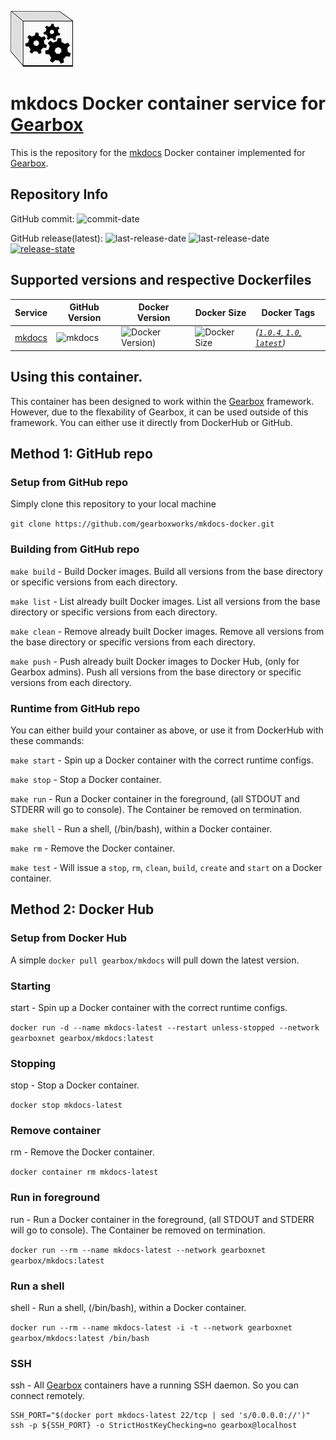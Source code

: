 ![Gearbox](https://raw.githubusercontent.com/gearboxworks/gearboxworks.github.io/master/assets/images/gearbox-logo.png)


# mkdocs Docker container service for [Gearbox](https://github.com/gearboxworks/)
This is the repository for the [mkdocs](unknown) Docker container implemented for [Gearbox](https://github.com/gearboxworks/).


## Repository Info
GitHub commit: ![commit-date](https://img.shields.io/github/last-commit/gearboxworks/docker-mkdocs?style=flat-square)

GitHub release(latest): ![last-release-date](https://img.shields.io/github/release-date/gearboxworks/docker-mkdocs) ![last-release-date](https://img.shields.io/github/v/tag/gearboxworks/docker-mkdocs?sort=semver) [![release-state](https://github.com/gearboxworks/docker-mkdocs/workflows/release/badge.svg?event=release)](https://github.com/gearboxworks/docker-mkdocs/actions?query=workflow%3Arelease)


## Supported versions and respective Dockerfiles
| Service | GitHub Version | Docker Version | Docker Size | Docker Tags |
| ------- | -------------- | -------------- | ----------- | ----------- |
| [mkdocs](unknown) | ![mkdocs](https://img.shields.io/badge/mkdocs-1.0.4-green.svg) | ![Docker Version)](https://img.shields.io/docker/v/gearboxworks/mkdocs/1.0.4) | ![Docker Size](https://img.shields.io/docker/image-size/gearboxworks/mkdocs/1.0.4) | _([`1.0.4`, `1.0`, `latest`](https://github.com/gearboxworks/docker-mkdocs/blob/master/1.0/DockerfileRuntime))_ |


## Using this container.
This container has been designed to work within the [Gearbox](https://github.com/gearboxworks/)
framework.
However, due to the flexability of Gearbox, it can be used outside of this framework.
You can either use it directly from DockerHub or GitHub.


## Method 1: GitHub repo

### Setup from GitHub repo
Simply clone this repository to your local machine

`git clone https://github.com/gearboxworks/mkdocs-docker.git`

### Building from GitHub repo
`make build` - Build Docker images. Build all versions from the base directory or specific versions from each directory.

`make list` - List already built Docker images. List all versions from the base directory or specific versions from each directory.

`make clean` - Remove already built Docker images. Remove all versions from the base directory or specific versions from each directory.

`make push` - Push already built Docker images to Docker Hub, (only for Gearbox admins). Push all versions from the base directory or specific versions from each directory.

### Runtime from GitHub repo
You can either build your container as above, or use it from DockerHub with these commands:

`make start` - Spin up a Docker container with the correct runtime configs.

`make stop` - Stop a Docker container.

`make run` - Run a Docker container in the foreground, (all STDOUT and STDERR will go to console). The Container be removed on termination.

`make shell` - Run a shell, (/bin/bash), within a Docker container.

`make rm` - Remove the Docker container.

`make test` - Will issue a `stop`, `rm`, `clean`, `build`, `create` and `start` on a Docker container.


## Method 2: Docker Hub

### Setup from Docker Hub
A simple `docker pull gearbox/mkdocs` will pull down the latest version.

### Starting
start - Spin up a Docker container with the correct runtime configs.

`docker run -d --name mkdocs-latest --restart unless-stopped --network gearboxnet gearbox/mkdocs:latest`

### Stopping
stop - Stop a Docker container.

`docker stop mkdocs-latest`

### Remove container
rm - Remove the Docker container.

`docker container rm mkdocs-latest`

### Run in foreground
run - Run a Docker container in the foreground, (all STDOUT and STDERR will go to console). The Container be removed on termination.

`docker run --rm --name mkdocs-latest --network gearboxnet gearbox/mkdocs:latest`

### Run a shell
shell - Run a shell, (/bin/bash), within a Docker container.

`docker run --rm --name mkdocs-latest -i -t --network gearboxnet gearbox/mkdocs:latest /bin/bash`

### SSH
ssh - All [Gearbox](https://github.com/gearboxworks/) containers have a running SSH daemon. So you can connect remotely.

```
SSH_PORT="$(docker port mkdocs-latest 22/tcp | sed 's/0.0.0.0://')"
ssh -p ${SSH_PORT} -o StrictHostKeyChecking=no gearbox@localhost
```


